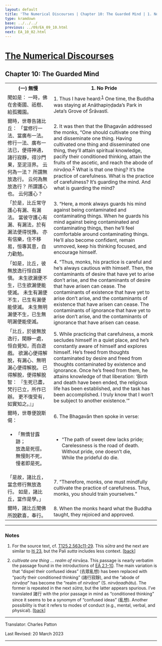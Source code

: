 ```yaml
---
layout: default
title: 'The Numerical Discourses | Chapter 10: The Guarded Mind | 1. No Pride'
type: kramdown
base: ../../../
previous: ../09/EA_09_10.html
next: EA_10_02.html
---
```


<h1><a href='../index.html'>The Numerical Discourses</a></h1>
<h2>Chapter 10: The Guarded Mind</h2>

<table class="trans">
  <th class='ch'>(一) 無慢</th>
  <th class='en'>1. No Pride</th>
  <tr>
    <td class='ch' title='T125.2.563c11'>聞如是： 一時，佛在舍衞國、祇樹、給孤獨園。</td>
    <td id='p1'>1. Thus I have heard:<sup id="ref1"><a href="#n1">1</a></sup> One time, the Buddha was staying at Anāthapiṇḍada’s Park in Jeta’s Grove of Śrāvastī.</td>
  </tr>
  <tr>
    <td class='ch' title='T125.2.563c12'>爾時，世尊告諸比丘： 「當修行一法、當廣布一法。 修行一法、廣布一法已，便得神通，諸行寂靜，得沙門果，至泥洹界。 云何為一法？ 所謂無放逸行。 云何為無放逸行？ 所謂護心也。 云何護心？</td>
    <td id='p2'>2. It was then that the Bhagavān addressed the monks, “One should cultivate one thing and disseminate one thing. Having cultivated one thing and disseminated one thing, they’ll attain spiritual knowledge, pacify their conditioned thinking, attain the fruits of the ascetic, and reach the abode of <em>nirvāṇa</em>.<sup id="ref2"><a href="#n2">2</a></sup> What is that one thing? It’s the practice of carefulness. What is the practice of carefulness? It’s guarding the mind. And what is guarding the mind?</td>
  </tr>
  <tr>
    <td class='ch' title='T125.2.563c16'>「於是，比丘常守護心有漏、有漏法。 當彼守護心有漏、有漏法，於有漏法便得悦豫。 亦有信樂，住不移易，恒專其意，自力勸勉。</td>
    <td id='p3'>3. “Here, a monk always guards his mind against being contaminated and contaminating things. When he guards his mind against being contaminated and contaminating things, then he’ll feel comfortable around contaminating things. He’ll also become confident, remain unmoved, keep his thinking focused, and encourage himself.</td>
  </tr>
  <tr>
    <td class='ch' title='T125.2.563c19'>「如是，比丘，彼無放逸行恒自謹愼。 未生欲漏便不生，已生欲漏便能使滅。 未生有漏便不生，已生有漏便能使滅。 未生無明漏便不生，已生無明漏便能使滅。</td>
    <td id='p4'>4. “Thus, monks, his practice is careful and he’s always cautious with himself. Then, the contaminants of desire that have yet to arise don’t arise, and the contaminants of desire that have arisen can cease. The contaminants of existence that have yet to arise don’t arise, and the contaminants of existence that have arisen can cease. The contaminants of ignorance that have yet to arise don’t arise, and the contaminants of ignorance that have arisen can cease.</td>
  </tr>
  <tr>
    <td class='ch' title='T125.2.563c23'>「比丘，於彼無放逸行，閑靜一處，恒自覺知，而自遊戲。 欲漏心便得解脫，有漏心、無明漏心便得解脫。 已得解脫，便得解脫智： 『生死已盡，梵行已立，所作已辦。 更不復受有，如實知之。』」</td>
    <td id='p5'>5. While practicing that carefulness, a monk secludes himself in a quiet place, and he’s constantly aware of himself and explores himself. He’s freed from thoughts contaminated by desire and freed from thoughts contaminated by existence and ignorance. Once he’s freed from them, he attains knowledge of that liberation: ‘Birth and death have been ended, the religious life has been established, and the task has been accomplished. I truly know that I won’t be subject to another existence.’”</td>
  </tr>
  <tr>
    <td class='ch' title='T125.2.563c27'>爾時，世尊便說斯偈：</td>
    <td id='p6'>6. The Bhagavān then spoke in verse:</td>
  </tr>
<tr>
  <td title='T125.2.563c28'><ul class='verse'>
    <li class='ch'>「無憍甘露跡；<br/>
    放逸是死徑。<br/>
    無慢則不死，<br/>
    慢者即是死。</li>
  </ul></td>
  <td><ul class='verse'>
    <li>“The path of sweet dew lacks pride;<br/>
    Carelessness is the road of death.<br/>
    Without pride, one doesn’t die,<br/>
    While the prideful do die.</li>
  </ul></td>
</tr>
  <tr>
    <td class='ch' title='T125.2.564a1'>「是故，諸比丘，當念修行無放逸行。 如是，諸比丘，當作是學。」</td>
    <td id='p7'>7. “Therefore, monks, one must mindfully cultivate the practice of carefulness. Thus, monks, you should train yourselves.”</td>
  </tr>
  <tr>
    <td class='ch' title='T125.2.564a2'>爾時，諸比丘聞佛所說歡喜，奉行。</td>
    <td id='p8'>8. When the monks heard what the Buddha taught, they rejoiced and approved.</td>
  </tr>
</table>

<hr/>

<h3 id="notes">Notes</h3>

<ol class="notes-list">
<li id="n1"><p>For the source text, cf. <a href="https://cbetaonline.dila.edu.tw/zh/T02n0125_p0563c11" target="_blank">T125.2.563c11-29</a>. This <em>sūtra</em> and the next are similar to <a href="https://www.suttacentral.net/iti23" target="_blank">Iti 23</a>, but the Pali <em>sutta</em> includes less context. [<a href="#ref1">back</a>]</p></li>
<li id="n2"><p><em>cultivate one thing … realm of</em> nirvāṇa. This passage is nearly verbatim the passage found in the introductions of <a href="../02/EA_02_01.html" target="_blank">EĀ 2.1-10</a>. The main variation is that “dispel their confused ideas” (去眾亂想) has been replaced with “pacify their conditioned thinking” (諸行寂靜), and the “abode of <em>nirvāṇa</em>” has become the “realm of <em>nirvāṇa</em>” (S. <em>nirvāṇadhātu</em>). The former is repeated in the next <em>sūtra</em>, but the latter appears spurious. I’ve translated 諸行 with the prior passage in mind as “conditioned thinking” since it seems to be a synomym of “confused ideas” (亂想). Another possibility is that it refers to modes of conduct (e.g., mental, verbal, and physical). [<a href="#ref2">back</a>]</p></li>
</ol>
<hr/>

<p class="translator">Translator: Charles Patton</p>
<p class='revised'>Last Revised: 20 March 2023</p>

<hr/>